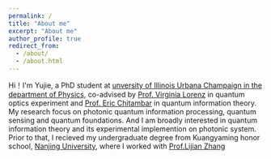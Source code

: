 ```yaml
---
permalink: /
title: "About me"
excerpt: "About me"
author_profile: true
redirect_from: 
  - /about/
  - /about.html
---
```

Hi！I'm Yujie, a PhD student at [unversity of Illinois Urbana Champaign in the department of Physics](https://physics.illinois.edu/), co-advised by [Prof. Virginia Lorenz](https://physics.illinois.edu/people/directory/profile/vlorenz) in quantum optics experiment and [Prof. Eric Chitambar](https://ece.illinois.edu/about/directory/faculty/echitamb) in quantum information theory. My research focus on photonic quantum information processing, quantum sensing and quantum foundations. And I am broadly interested in quantum information theory and its experimental implemention on photonic system. Prior to that, I recieved my undergraduate degree from Kuangyaming honor school, [Nanjing University](https://www.nju.edu.cn/EN/main.htm), where I worked with [Prof.Lijian Zhang](https://eng.nju.edu.cn/intl/45/3b/c34798a476475/page.htm)    
